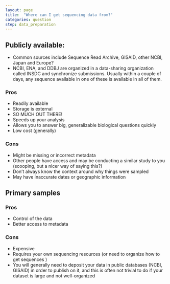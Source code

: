 ```yaml
---
layout: page
title:  "Where can I get sequencing data from?"
categories: question
step: data_preparation
---
```


## Publicly available:

- Common sources include Sequence Read Archive, GISAID, other NCBI, Japan and Europe?
- NCBI, ENA, and DDBJ are organized in a data-sharing organization called INSDC and synchronize submissions. Usually within a couple of days, any sequence available in one of these is available in all of them.

### Pros

- Readily available 
- Storage is external 
- SO MUCH OUT THERE!
- Speeds up your analysis
- Allows you to answer big, generalizable biological questions quickly
- Low cost (generally)

### Cons

- Might be missing or incorrect metadata
- Other people have access and may be conducting a similar study to you (scooping, but a nicer way of saying this?) 
- Don’t always know the context around why things were sampled
- May have inaccurate dates or geographic information

## Primary samples

### Pros

- Control of the data 
- Better access to metadata

### Cons

- Expensive
- Requires your own sequencing resources (or need to organize how to get sequences )
- You will generally need to deposit your data in public databases (NCBI, GISAID) in order to publish on it, and this is often not trivial to do if your dataset is large and not well-organized
